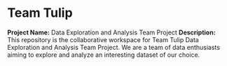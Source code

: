 # Team Tulip

**Project Name:** Data Exploration and Analysis Team Project 
**Description:** This repository is the collaborative workspace for Team Tulip Data Exploration and Analysis Team Project.
We are a team of data enthusiasts aiming to explore and analyze an interesting dataset of our choice.

